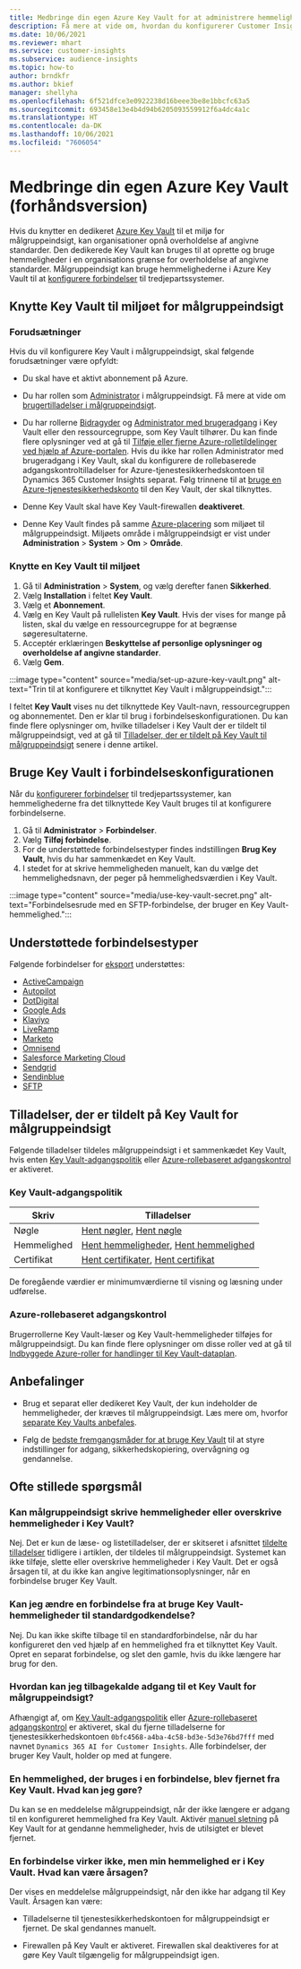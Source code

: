 ```yaml
---
title: Medbringe din egen Azure Key Vault for at administrere hemmeligheder
description: Få mere at vide om, hvordan du konfigurerer Customer Insights til at bruge din egen Azure Key Vault.
ms.date: 10/06/2021
ms.reviewer: mhart
ms.service: customer-insights
ms.subservice: audience-insights
ms.topic: how-to
author: brndkfr
ms.author: bkief
manager: shellyha
ms.openlocfilehash: 6f521dfce3e0922238d16beee3be8e1bbcfc63a5
ms.sourcegitcommit: 693458e13e4b4d94b6205093559912f6a4dc4a1c
ms.translationtype: HT
ms.contentlocale: da-DK
ms.lasthandoff: 10/06/2021
ms.locfileid: "7606054"
---
```

# <a name="bring-your-own-azure-key-vault-preview"></a>Medbringe din egen Azure Key Vault (forhåndsversion)

Hvis du knytter en dedikeret [Azure Key Vault](/azure/key-vault/general/basic-concepts) til et miljø for målgruppeindsigt, kan organisationer opnå overholdelse af angivne standarder.
Den dedikerede Key Vault kan bruges til at oprette og bruge hemmeligheder i en organisations grænse for overholdelse af angivne standarder. Målgruppeindsigt kan bruge hemmelighederne i Azure Key Vault til at [konfigurere forbindelser](connections.md) til tredjepartssystemer.

## <a name="link-the-key-vault-to-the-audience-insights-environment"></a>Knytte Key Vault til miljøet for målgruppeindsigt

### <a name="prerequisites"></a>Forudsætninger

Hvis du vil konfigurere Key Vault i målgruppeindsigt, skal følgende forudsætninger være opfyldt:

- Du skal have et aktivt abonnement på Azure.

- Du har rollen som [Administrator](permissions.md#administrator) i målgruppeindsigt. Få mere at vide om [brugertilladelser i målgruppeindsigt](permissions.md#assign-roles-and-permissions).

- Du har rollerne [Bidragyder](/azure/role-based-access-control/built-in-roles#contributor) og [Administrator med brugeradgang](/azure/role-based-access-control/built-in-roles#user-access-administrator) i Key Vault eller den ressourcegruppe, som Key Vault tilhører. Du kan finde flere oplysninger ved at gå til [Tilføje eller fjerne Azure-rolletildelinger ved hjælp af Azure-portalen](/azure/role-based-access-control/role-assignments-portal). Hvis du ikke har rollen Administrator med brugeradgang i Key Vault, skal du konfigurere de rollebaserede adgangskontroltilladelser for Azure-tjenestesikkerhedskontoen til Dynamics 365 Customer Insights separat. Følg trinnene til at [bruge en Azure-tjenestesikkerhedskonto](connect-service-principal.md) til den Key Vault, der skal tilknyttes.

- Denne Key Vault skal have Key Vault-firewallen **deaktiveret**.

- Denne Key Vault findes på samme [Azure-placering](https://azure.microsoft.com/global-infrastructure/geographies/#overview) som miljøet til målgruppeindsigt. Miljøets område i målgruppeindsigt er vist under **Administration** > **System** > **Om** > **Område**.

### <a name="link-a-key-vault-to-the-environment"></a>Knytte en Key Vault til miljøet

1. Gå til **Administration** > **System**, og vælg derefter fanen **Sikkerhed**.
1. Vælg **Installation** i feltet **Key Vault**.
1. Vælg et **Abonnement**.
1. Vælg en Key Vault på rullelisten **Key Vault**. Hvis der vises for mange på listen, skal du vælge en ressourcegruppe for at begrænse søgeresultaterne.
1. Acceptér erklæringen **Beskyttelse af personlige oplysninger og overholdelse af angivne standarder**.
1. Vælg **Gem**.

:::image type="content" source="media/set-up-azure-key-vault.png" alt-text="Trin til at konfigurere et tilknyttet Key Vault i målgruppeindsigt.":::

I feltet **Key Vault** vises nu det tilknyttede Key Vault-navn, ressourcegruppen og abonnementet. Den er klar til brug i forbindelseskonfigurationen.
Du kan finde flere oplysninger om, hvilke tilladelser i Key Vault der er tildelt til målgruppeindsigt, ved at gå til [Tilladelser, der er tildelt på Key Vault til målgruppeindsigt](#permissions-granted-on-the-key-vault-to-audience-insights) senere i denne artikel.

## <a name="use-the-key-vault-in-the-connection-setup"></a>Bruge Key Vault i forbindelseskonfigurationen

Når du [konfigurerer forbindelser](connections.md) til tredjepartssystemer, kan hemmelighederne fra det tilknyttede Key Vault bruges til at konfigurere forbindelserne.

1. Gå til **Administrator** > **Forbindelser**.
1. Vælg **Tilføj forbindelse**.
1. For de understøttede forbindelsestyper findes indstillingen **Brug Key Vault**, hvis du har sammenkædet en Key Vault.
1. I stedet for at skrive hemmeligheden manuelt, kan du vælge det hemmelighedsnavn, der peger på hemmelighedsværdien i Key Vault.

:::image type="content" source="media/use-key-vault-secret.png" alt-text="Forbindelsesrude med en SFTP-forbindelse, der bruger en Key Vault-hemmelighed.":::

## <a name="supported-connection-types"></a>Understøttede forbindelsestyper

Følgende forbindelser for [eksport](export-destinations.md) understøttes:

* [ActiveCampaign](export-active-campaign.md)
* [Autopilot](export-autopilot.md)
* [DotDigital](export-dotdigital.md)
* [Google Ads](export-google-ads.md)
* [Klaviyo](export-klaviyo.md)
* [LiveRamp](export-liveramp.md)
* [Marketo](export-marketo.md)
* [Omnisend](export-omnisend.md)
* [Salesforce Marketing Cloud](export-salesforce.md)
* [Sendgrid](export-sendgrid.md)
* [Sendinblue](export-sendinblue.md)
* [SFTP](export-sftp.md)

## <a name="permissions-granted-on-the-key-vault-to-audience-insights"></a>Tilladelser, der er tildelt på Key Vault for målgruppeindsigt

Følgende tilladelser tildeles målgruppeindsigt i et sammenkædet Key Vault, hvis enten [Key Vault-adgangspolitik](/azure/key-vault/general/assign-access-policy?tabs=azure-portal) eller [Azure-rollebaseret adgangskontrol](/azure/key-vault/general/rbac-guide?tabs=azure-cli) er aktiveret.

### <a name="key-vault-access-policy"></a>Key Vault-adgangspolitik

| Skriv        | Tilladelser          |
| ----------- | -------------------- |
| Nøgle         | [Hent nøgler](/rest/api/keyvault/get-keys), [Hent nøgle](/rest/api/keyvault/get-key)                                 |
| Hemmelighed      | [Hent hemmeligheder](/rest/api/keyvault/get-secrets), [Hent hemmelighed](/rest/api/keyvault/get-secret)                     |
| Certifikat | [Hent certifikater](/rest/api/keyvault/get-certificates), [Hent certifikat](/rest/api/keyvault/get-certificate) |

De foregående værdier er minimumværdierne til visning og læsning under udførelse.

### <a name="azure-role-based-access-control"></a>Azure-rollebaseret adgangskontrol

Brugerrollerne Key Vault-læser og Key Vault-hemmeligheder tilføjes for målgruppeindsigt. Du kan finde flere oplysninger om disse roller ved at gå til [Indbyggede Azure-roller for handlinger til Key Vault-dataplan](/azure/key-vault/general/rbac-guide?tabs=azure-cli).

## <a name="recommendations"></a>Anbefalinger

- Brug et separat eller dedikeret Key Vault, der kun indeholder de hemmeligheder, der kræves til målgruppeindsigt. Læs mere om, hvorfor [separate Key Vaults anbefales](/azure/key-vault/general/best-practices#why-we-recommend-separate-key-vaults).

- Følg de [bedste fremgangsmåder for at bruge Key Vault](/azure/key-vault/general/best-practices#turn-on-logging) til at styre indstillinger for adgang, sikkerhedskopiering, overvågning og gendannelse.

## <a name="frequently-asked-questions"></a>Ofte stillede spørgsmål

### <a name="can-audience-insights-write-secrets-or-overwrite-secrets-into-the-key-vault"></a>Kan målgruppeindsigt skrive hemmeligheder eller overskrive hemmeligheder i Key Vault?

Nej. Det er kun de læse- og listetilladelser, der er skitseret i afsnittet [tildelte tilladelser](#permissions-granted-on-the-key-vault-to-audience-insights) tidligere i artiklen, der tildeles til målgruppeindsigt. Systemet kan ikke tilføje, slette eller overskrive hemmeligheder i Key Vault. Det er også årsagen til, at du ikke kan angive legitimationsoplysninger, når en forbindelse bruger Key Vault.

### <a name="can-i-change-a-connection-from-using-key-vault-secrets-to-default-authentication"></a>Kan jeg ændre en forbindelse fra at bruge Key Vault-hemmeligheder til standardgodkendelse?

Nej. Du kan ikke skifte tilbage til en standardforbindelse, når du har konfigureret den ved hjælp af en hemmelighed fra et tilknyttet Key Vault. Opret en separat forbindelse, og slet den gamle, hvis du ikke længere har brug for den.

### <a name="how-can-i-revoke-access-to-a-key-vault-for-audience-insights"></a>Hvordan kan jeg tilbagekalde adgang til et Key Vault for målgruppeindsigt?

Afhængigt af, om [Key Vault-adgangspolitik](/azure/key-vault/general/assign-access-policy?tabs=azure-portal) eller [Azure-rollebaseret adgangskontrol](/azure/key-vault/general/rbac-guide?tabs=azure-cli) er aktiveret, skal du fjerne tilladelserne for tjenestesikkerhedskontoen `0bfc4568-a4ba-4c58-bd3e-5d3e76bd7fff` med navnet `Dynamics 365 AI for Customer Insights`. Alle forbindelser, der bruger Key Vault, holder op med at fungere.

### <a name="a-secret-thats-used-in-a-connection-got-removed-from-the-key-vault-what-can-i-do"></a>En hemmelighed, der bruges i en forbindelse, blev fjernet fra Key Vault. Hvad kan jeg gøre?

Du kan se en meddelelse målgruppeindsigt, når der ikke længere er adgang til en konfigureret hemmelighed fra Key Vault. Aktivér [manuel sletning](/azure/key-vault/general/soft-delete-overview) på Key Vault for at gendanne hemmeligheder, hvis de utilsigtet er blevet fjernet.

### <a name="a-connection-doesnt-work-but-my-secret-is-in-the-key-vault-what-might-be-the-cause"></a>En forbindelse virker ikke, men min hemmelighed er i Key Vault. Hvad kan være årsagen?

Der vises en meddelelse målgruppeindsigt, når den ikke har adgang til Key Vault. Årsagen kan være:

- Tilladelserne til tjenestesikkerhedskontoen for målgruppeindsigt er fjernet. De skal gendannes manuelt.

- Firewallen på Key Vault er aktiveret. Firewallen skal deaktiveres for at gøre Key Vault tilgængelig for målgruppeindsigt igen.
